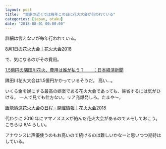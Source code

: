 ```yaml
---
layout: post
title:  "実家の近くでは毎年この日に花火大会が行われている"
categories: [japan, otaku]
date: "2018-08-01 00:00:00"
---
```


詳細は言えないが毎年行われている。

[8月1日の花火大会｜花火大会2018](https://sp.jorudan.co.jp/hanabi/calendar_08_01.html)

で、気になるのがその費用。

[1\.5億円の隅田川花火、費用は誰が払う？　　：日本経済新聞](https://www.nikkei.com/article/DGXNASDJ2701S_Y2A620C1000000/)

隅田川花火大会は1.5億円かかっているそうだ。
高い...。

いくら金を炭にする最高の娯楽である花火大会であっても、帰省するには気がひける。
一人で見ても仕方ない。リア充爆発しろ。たまや～。

[飯能納涼花火大会の日程・開催情報｜花火大会2018](https://sp.jorudan.co.jp/hanabi/spot_94885.html)

代わりに 2016 年にヤマノススメが絡んだ花火大会があるのでメモしておこう。
こちらは 8/4 らしい。

アナウンスに声優使うのもお高いので続けるのは難しいかなーと思いつつ期待はしている。
